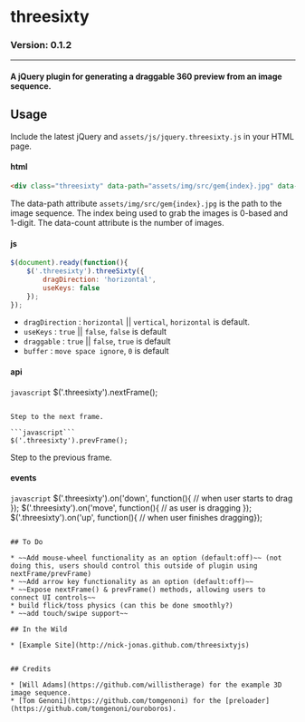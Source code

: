 # threesixty
### Version: 0.1.2

---

#### A jQuery plugin for generating a draggable 360 preview from an image sequence.

## Usage

Include the latest jQuery and `assets/js/jquery.threesixty.js` in your HTML page.

#### html

```html
<div class="threesixty" data-path="assets/img/src/gem{index}.jpg" data-count="61"></div>
```

The data-path attribute `assets/img/src/gem{index}.jpg` is the path to the image sequence.  The index being used to grab the images is 0-based and 1-digit.  The data-count attribute is the number of images.

#### js

```javascript
$(document).ready(function(){
    $('.threesixty').threeSixty({
        dragDirection: 'horizontal',
        useKeys: false
    });
});
```

* `dragDirection` : `horizontal` || `vertical`, `horizontal` is default.
* `useKeys` : `true` || `false`, `false` is default
* `draggable` : `true` || `false`, `true` is default
* `buffer` : `move space ignore`, `0` is default

#### api

```javascript```
$('.threesixty').nextFrame();
````

Step to the next frame.

```javascript```
$('.threesixty').prevFrame();
````

Step to the previous frame.

#### events

```javascript```
$('.threesixty').on('down', function(){ // when user starts to drag });
$('.threesixty').on('move', function(){ // as user is dragging });
$('.threesixty').on('up', function(){ // when user finishes dragging});
```

## To Do

* ~~Add mouse-wheel functionality as an option (default:off)~~ (not doing this, users should control this outside of plugin using nextFrame/prevFrame)
* ~~Add arrow key functionality as an option (default:off)~~
* ~~Expose nextFrame() & prevFrame() methods, allowing users to connect UI controls~~
* build flick/toss physics (can this be done smoothly?)
* ~~add touch/swipe support~~

## In the Wild

* [Example Site](http://nick-jonas.github.com/threesixtyjs)


## Credits

* [Will Adams](https://github.com/willistherage) for the example 3D image sequence.
* [Tom Genoni](https://github.com/tomgenoni) for the [preloader](https://github.com/tomgenoni/ouroboros).
